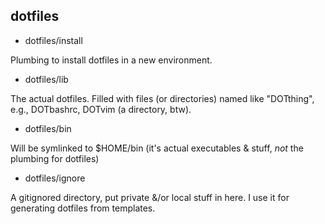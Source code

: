 dotfiles
--------

* dotfiles/install

Plumbing to install dotfiles in a new environment.

* dotfiles/lib

The actual dotfiles.  Filled with files (or directories) named like
"DOTthing", e.g., DOTbashrc, DOTvim (a directory, btw).

* dotfiles/bin

Will be symlinked to $HOME/bin (it's actual executables & stuff, *not* the
plumbing for dotfiles)

* dotfiles/ignore

A gitignored directory, put private &/or local stuff in here.  I use it for
generating dotfiles from templates.
